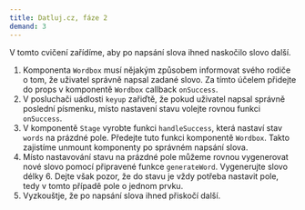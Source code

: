 ```yaml
---
title: Datluj.cz, fáze 2
demand: 3
---
```


V tomto cvičení zařídíme, aby po napsání slova ihned naskočilo slovo další.

1. Komponenta `Wordbox` musí nějakým způsobem informovat svého rodiče o tom, že uživatel správně napsal zadané slovo. Za tímto účelem přidejte do props v komponentě `Wordbox` callback `onSuccess`.
1. V posluchači uádlosti `keyup` zařiďtě, že pokud uživatel napsal správně poslední písmenku, místo nastavení stavu volejte rovnou funkci `onSuccess`.
1. V komponentě `Stage` vyrobte funkci `handleSuccess`, která nastaví stav `words` na prázdné pole. Předejte tuto funkci komponentě `Wordbox`. Takto zajistíme unmount komponenty po správném napsání slova.
1. Místo nastavování stavu na prázdné pole můžeme rovnou vygenerovat nové slovo pomocí připravené funkce `generateWord`. Vygenerujte slovo délky 6. Dejte však pozor, že do stavu je vždy potřeba nastavit pole, tedy v tomto případě pole o jednom prvku.
1. Vyzkouštje, že po napsání slova ihned přiskočí další. 
